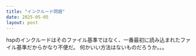 ```yaml
---
title: "インクルード問題"
date: 2025-05-05
layout: post
---
```


hspのインクルードはそのファイル基準ではなく、一番最初に読み込まれたファイル基準だからかなり不便だ。
何かいい方法はないものだろうか。。。
